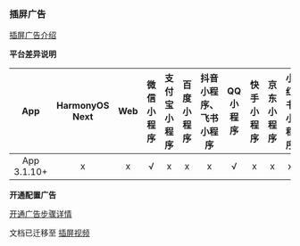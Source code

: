 ### 插屏广告

[插屏广告介绍](https://uniapp.dcloud.net.cn/uni-ad/ad-interstitial.html)

**平台差异说明**

|App|HarmonyOS Next|Web|微信小程序|支付宝小程序|百度小程序|抖音小程序、飞书小程序|QQ小程序|快手小程序|京东小程序|小红书小程序|
|:-:|:-:|:-:|:-:|:-:|:-:|:-:|:-:|:-:|:-:|:-:|
|App 3.1.10+|x|x|√|x|x|x|√|x|x|x|

**开通配置广告**

[开通广告步骤详情](https://uniapp.dcloud.net.cn/uni-ad/ad-open.html)


文档已迁移至 [插屏视频](https://uniapp.dcloud.net.cn/uni-ad/ad-interstitial.html)
